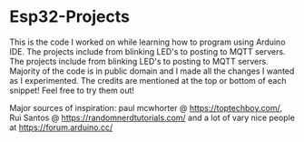 # Esp32-Projects
This is the code I worked on while learning how to program using Arduino IDE. The projects include from  blinking LED's to posting to MQTT servers.
The projects include from  blinking LED's to posting to MQTT servers. 
Majority of the code is in public domain and I made all the changes I wanted as I experimented.
The credits are mentioned at the top or bottom of each snippet! Feel free to try them out!

Major sources of inspiration:
paul mcwhorter @ https://toptechboy.com/,
Rui Santos @ https://randomnerdtutorials.com/
and a lot of vary nice people at https://forum.arduino.cc/
